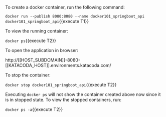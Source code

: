 To create a docker container, run the following command:

 `docker run --publish 8080:8080 --name docker101_springboot_api docker101_springboot_api`{{execute T1}} 

To view the running container: 

`docker ps`{{execute T2}}

To open the application in browser: 

http://[[HOST_SUBDOMAIN]]-8080-[[KATACODA_HOST]].environments.katacoda.com/

To stop the container: 

`docker stop docker101_springboot_api`{{execute T2}}

Executing `docker ps` will not show the container created above now since it is in stopped state. To view the stopped containers, run: 

`docker ps -a`{{execute T2}}